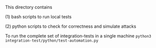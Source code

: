 This directory contains

(1) bash scripts to run local tests

(2) python scripts to check for correctness and simulate attacks

To run the complete set of integration-tests in a single machine ```python3 integration-test/python/test-automation.py```